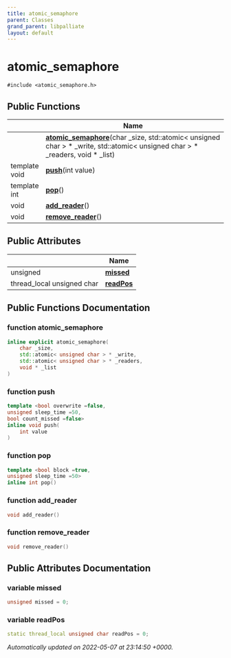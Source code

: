 ```yaml
---
title: atomic_semaphore
parent: Classes
grand_parent: libpalliate
layout: default
---
```


# atomic_semaphore






`#include <atomic_semaphore.h>`

## Public Functions

|                | Name           |
| -------------- | -------------- |
| | **[atomic_semaphore](/libpalliate/generated/Classes/classatomic__semaphore#function-atomic-semaphore)**(char _size, std::atomic< unsigned char > * _write, std::atomic< unsigned char > * _readers, void * _list) |
| template <bool overwrite =false,unsigned sleep_time =50,bool count_missed =false\> <br>void | **[push](/libpalliate/generated/Classes/classatomic__semaphore#function-push)**(int value) |
| template <bool block =true,unsigned sleep_time =50\> <br>int | **[pop](/libpalliate/generated/Classes/classatomic__semaphore#function-pop)**() |
| void | **[add_reader](/libpalliate/generated/Classes/classatomic__semaphore#function-add-reader)**() |
| void | **[remove_reader](/libpalliate/generated/Classes/classatomic__semaphore#function-remove-reader)**() |

## Public Attributes

|                | Name           |
| -------------- | -------------- |
| unsigned | **[missed](/libpalliate/generated/Classes/classatomic__semaphore#variable-missed)**  |
| thread_local unsigned char | **[readPos](/libpalliate/generated/Classes/classatomic__semaphore#variable-readpos)**  |

## Public Functions Documentation

### function atomic_semaphore

```cpp
inline explicit atomic_semaphore(
    char _size,
    std::atomic< unsigned char > * _write,
    std::atomic< unsigned char > * _readers,
    void * _list
)
```


### function push

```cpp
template <bool overwrite =false,
unsigned sleep_time =50,
bool count_missed =false>
inline void push(
    int value
)
```


### function pop

```cpp
template <bool block =true,
unsigned sleep_time =50>
inline int pop()
```


### function add_reader

```cpp
void add_reader()
```


### function remove_reader

```cpp
void remove_reader()
```


## Public Attributes Documentation

### variable missed

```cpp
unsigned missed = 0;
```


### variable readPos

```cpp
static thread_local unsigned char readPos = 0;
```



_Automatically updated on 2022-05-07 at 23:14:50 +0000._